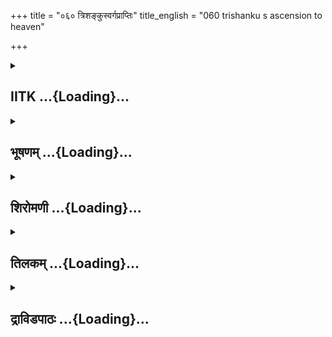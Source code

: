 +++
title = "०६० त्रिशङ्कुस्वर्गप्राप्तिः"
title_english = "060 trishanku s ascension to heaven"

+++
<div caption="श्रीराम-हरिसीताराममूर्ति-घनपाठिभ्यां वचनम्" class="audioEmbed" src="https://archive.org/download/Ramayana-recitation-Sriram-harisItArAmamUrti-Ghanapaati-v2/Kanda_1/Kanda_1_BK-060-Thrishamkoh_Swarga_Prapthihi.mp3"></div>

<div class="js_include collapsed" newlevelforh1="2" title="IITK" unfilled url="/purANam/rAmAyaNam/audIchya-pAThaH/iitk/1_bAlakANDam/04-mithilAyAtrA/04-vishvAmitra-kathA/060_trishankusvargaprAptiH.md">
<details><summary><h2>IITK ...{Loading}...</h2></summary>

Trisanku ascends to heaven and gets expelled by IndraViswamitra creates
another heaven for him



### श्लोकः
#### मूलम्
तपोबलहतान् कृत्वा वासिष्ठान् समहोदयान्।  
ऋषिमध्ये महातेजा विश्वामित्रोऽभ्यभाषत॥1.60.1॥

#### शब्दार्थः
महातेजाः most brilliant, विश्वामित्रः Visvamitra, समहोदयान् together with Mahodaya, वासिष्ठान् sons of Vasishta, तपोबलहतान् having destroyed by his power of asceticism, कृत्वा made, ऋषिमध्ये seated in the midst of saints, अभ्यभाषत said.

#### आङ्ग्लानुवादः
The most brilliant Viswamitra, having destroyed the sons of Vasishta including Mahodaya by his ascetic power, said this in the midst of saintsः



### श्लोकः
#### मूलम्
अयमिक्ष्वाकुदायादस्त्रिशंकुरिति विश्रुतः।  
धर्मिष्ठश्च वदान्यश्च मां चैव शरणं गतः॥1.60.2॥  
तेनानेन शरीरेण देवलोकजिगीषया।

#### शब्दार्थः
इक्ष्वाकुदायादः born in the Ikshavaku race, त्रिशङ्कुरिति as Trishanku by name, विश्रुतः wellknown, धर्मिष्ठः virtuous, वदान्यश्च munificient, अयम् this person, तेन such, अनेन  शरीरेण with this physical body, देवलोकजिगीषया with the intention of conquering deva loka, माम् me, शरणं गतः sought refuge.

#### आङ्ग्लानुवादः
"This religious and generous king born in the Ikshvaku race, wellknown as Trisanku sought my refuge to gain heaven with his physical body,



### श्लोकः
#### मूलम्
यथाऽयं स्वशरीरेण स्वर्गलोकं गमिष्यति॥1.60.3॥  
तथा प्रवर्त्यतां यज्ञे भवद्भिश्च मया सह।

#### शब्दार्थः
अयम् this (king), स्वशरीरेण with his physical body, स्वर्गलोकम् to heaven, यथा in whichever manner, गमिष्यति will go, तथा in that manner, भवद्भिः by you, मया सह along with me, यज्ञः sacrifice, प्रवर्त्यताम् be performed.

#### आङ्ग्लानुवादः
Join me in the performance of this sacrifice in a manner by which he (Trisanku) attains  heaven with his physical body".



### श्लोकः
#### मूलम्
विश्वामित्रवच श्श्रुत्वा सर्व एव महर्षयः॥1.60.4॥  
ऊचुस्समेत्य सहिता धर्मज्ञा धर्मसंहितम्।

#### शब्दार्थः
धर्मज्ञाः knowers of spiritual law, सहिताः assembled there, सर्व एव all, महर्षयः rishis, विश्वामित्रवचः words of Visvamitra, श्रुत्वा having listened, समेत्य in harmony, धर्मसंहितम् endowed with righteousness, ऊचुः said.

#### आङ्ग्लानुवादः
Agreeing to these words of Viswamitra all the rishis, knowers of spiritual order and endowed with righteousness assembled there saidः



### श्लोकः
#### मूलम्
अयं कुशिकदायादो मुनिः परमकोपनः॥1.60.5॥  
यदाह वचनं सम्यगेतत्कार्यं न संशयः।  
अग्निकल्पो हि भगवान् शापं दास्यति रोषितः॥1.60.6॥

#### शब्दार्थः
कुशिकदायादः born in the line of Kusika, परमकोपनः is one extremely angry, अयम् this man,  मुनिः ascestic, यत् वचनम् whichever word, आह speaks, एतत् all that, सम्यक् properly, कार्यम् should be performed, न संशयः no doubt, अग्निकल्पः he is like fire, भगवान् venerable, रोषितः if angered, शापम् curse, दास्यति will give.

#### आङ्ग्लानुवादः
"Born in the line of Kusika, this sage is extremely cholerictempered. Whatever he says must be properly carried out. There should be no resitation on this score. The venerable sage is like fire. He will curse us if angered.



### श्लोकः
#### मूलम्
तस्मात्प्रवर्त्यतां यज्ञस् सशरीरो यथा दिवम्।  
गच्छेदिक्ष्वाकुदायादो विश्वामित्रस्य तेजसा॥1.60.7॥  
तथा प्रवर्त्यतां यज्ञस् सर्वे समधितिष्ठत।

#### शब्दार्थः
तस्मात् for that reason, यज्ञः sacrifice, प्रवर्त्यताम् be performed, इक्ष्वाकुदायादः descendent of Ikshvaku, विश्वामित्रस्य Visvamitra's, तेजसा by spiritual power, सशरीरः with his physical frame, यथा in whatever manner, दिवम् heaven, गच्छेत् may attain, तथा in that manner, यज्ञः sacrifice, प्रवर्त्यताम् may be performed, सर्वे all, समधितिष्ठत commence.

#### आङ्ग्लानुवादः
Hence let the sacrifice be performed in such a manner that the descendant of the Ikshvakus would attain heaven with his physical body through the spiritual power of Viswamitra. All of you commence the sacrifice".



### श्लोकः
#### मूलम्
एवमुक्त्वा महर्षयः चक्रुस्तास्ताःक्रियास्तदा॥1.60.8॥  
याजकश्च महातेजा विश्वामित्रोऽभवत्क्रतौ।

#### शब्दार्थः
महर्षयः mahasrhis, एवम् thus, उक्त्वा having spoken, तदा then, तास्ताः different, क्रियाः activities, चक्रुः performed, क्रतौ in that sacrifice, महातेजाः highly lustrous, विश्वामित्रः Visvamitra, याजकः अभवत् became the chief officiating priest.

#### आङ्ग्लानुवादः
The maharshis having resolved performed their respective activities relating to the sacrifice. The brilliant Viswamitra acted as the chief officiating priest.



### श्लोकः
#### मूलम्
ऋत्विजश्चानुपूर्व्येण मन्त्रवन्मन्त्रकोविदाः॥1.60.9॥  
चक्रुः कर्माणि सर्वाणि यथाकल्पं यथाविधि।

#### शब्दार्थः
मन्त्रकोविदाः proficient in sacred prayers, ऋत्विजश्च officiating priests, मन्त्रवत् in accordance with mantras, यथाकल्पम् according to prescribed kalpa, यथाविधि according to rules and tradition, सर्वाणि all, कर्माणि rites, आनुपूर्व्येण in accordance with their respective ranks, चक्रुः performed.

#### आङ्ग्लानुवादः
The officiating priests proficient in chanting mantras performed in order of their respective ranks all the rites in accordance with the Yojanakalpa adhering to codes and traditions.



### श्लोकः
#### मूलम्
ततः कालेन महता विश्वामित्रो महातपाः॥1.60.10॥  
चकारावाहनं तत्र भागार्थं सर्वदेवताः।

#### शब्दार्थः
ततः thereafter, महातपाः mighty ascetic, विश्वामित्रः Visvamitra, महताकालेन after a long time,  तत्र there, सर्वदेवताः all devatas, भागार्थम् to partake their share, आवाहनं चकार invoked.

#### आङ्ग्लानुवादः
Long after, the mighty ascetic Viswamitra  invoked all the gods to partake their share of offerings.



### श्लोकः
#### मूलम्
नाभ्यागमंस्तदाहूता भागार्थं सर्वदेवताः॥1.60.11॥  
ततः क्रोधसमाविष्टो विश्वामित्रो महामुनिः।  
स्रुवमुद्यम्य सक्रोधस्त्रिशङ्कुमिदमब्रवीत्॥1.60.12॥

#### शब्दार्थः
तदा then, आहूताः invited by him, सर्वदेवताः all devatas, भागार्थम् for their share of offerings, नाभ्यागमन् did not come, ततः thereafter, क्रोधसमाविष्टः seized of anger, विश्वामित्रः Visvamitra, महामुनिः great ascetic, स्रुवम् sacrificial ladle, उद्यम्य having lifted, सक्रोधः with anger, त्रिशङ्कुम् addressing Trishanku, इदम् this word, अब्रवीत् spoke.

#### आङ्ग्लानुवादः
When, the gods invited by him did not come to receive their share of offerings, the great ascetic Viswamitra seized with anger lifted the sacrificial ladle and said to Trisankuः



### श्लोकः
#### मूलम्
पश्य मे तपसो वीर्यं स्वार्जितस्य नरेश्वर ।  
एष त्वां सशरीरेण नयामि स्वर्गमोजसा॥1.60.13॥  
दुष्प्रापं सशरीरेण दिवं गच्छ नराधिप।

#### शब्दार्थः
नरेश्वर O King, स्वार्जितस्य selfearned, मे my, तपसः asceticism's, वीर्यम् prowess, पश्य behold, एषः ओजसा (तेजसा) with my might, त्वाम् you, सशरीरेण with your physical body, स्वर्गम् heaven, नयामि I shall send, नराधिप O king, दुष्प्रापम् difficult to achieve, दिवम् heaven, सशरीरेण with physical body, गच्छ go.

#### आङ्ग्लानुवादः
"O King behold the prowess of my selfearned asceticism. With my spiritual might, I shall send you to heaven with your physical body O King go to heaven with physical body which is not possible for anybody to accomplish.



### श्लोकः
#### मूलम्
स्वार्जितं किञ्चिदप्यस्ति मया हि तपसःफलम्॥1.60.14॥  
राजन् स्वतेजसा तस्य सशरीरो दिवं व्रज।

#### शब्दार्थः
राजन् O King, मया by me, स्वार्जितम् selfearned, तपसः फलम् fruit of austerities, किञ्चिदपि even little, अस्ति हि is remaining, तस्य its, स्वतेजसा by its power, सशरीरः with physical body, दिवम् heaven, व्रज you may go.

#### आङ्ग्लानुवादः
By the power of what little fruit of austerities I have earned, I shall send to heaven with your body".



### श्लोकः
#### मूलम्
उक्तवाक्ये मुनौ तस्मिन् सशरीरो नरेश्वरः॥1.60.15॥  
दिवं जगाम काकुत्स्थ मुनीनां पश्यतां तदा।

#### शब्दार्थः
काकुत्स्थ O Rama, तस्मिन् मुनौ when that ascetic, उक्तवाक्ये had spoken these words,  नरेश्वरः king, सशरीरः with his physical body, तदा then, मुनीनाम् saints, पश्यताम् while seeing, दिवम् towards heaven, जगाम went.

#### आङ्ग्लानुवादः
"O Descendant of Kakustha (Rama) when the sage had said these words, the king with his physical body ascended to heaven in the presence of the sages.



### श्लोकः
#### मूलम्
देवलोकगतं दृष्ट्वा त्रिशङ्कुं पाकशासनः॥1.60.16॥  
सह सर्वैस्सुरगणैरिदं वचनमब्रवीत्।

#### शब्दार्थः
देवलोकगतम् ascending to heaven, त्रिशङ्कुम् Trishanku, दृष्ट्वा having seen, सर्वैः all, सुरगणैः  (सह) with hosts of devatas, पाकशासनः devendra who destroyed the demon Paka,  इदम् वचनम् this word, अब्रवीत् spoke.

#### आङ्ग्लानुवादः
On ascending to heaven Trisanku saw Indra (destroyer of Paka) along with hosts of  gods. Indra said to himः



### श्लोकः
#### मूलम्
त्रिशङ्को गच्छ भूयस्त्वं नासि स्वर्गकृतालयः॥1.60.17॥  
गुरुशापहतो मूढ पत भूमिमवाक्छिराः।

#### शब्दार्थः
त्रिशङ्को O Trishanku, स्वर्गकृतालयः inhabitant of heaven, न असि you are not fit, त्वम् you, भूयः again, गच्छ go back, गुरुशापहतः doomed by the curse of your spiritual preceptor, मूढ O Fool, अवाक्छिराः with head downwards, भूमिम् to earth, पत fall down.

#### आङ्ग्लानुवादः
"O Trisanku you are not fit to inhabit heaven. Go back, you fool Doomed by the curse of your spiritual preceptor, fall on earth, head down.



### श्लोकः
#### मूलम्
एवमुक्तो महेन्द्रेण त्रिशङ्कुरपतत्पुनः॥1.60.18॥  
विक्रोशमानस्त्राहीति विश्वामित्रं तपोधनम्।

#### शब्दार्थः
महेन्द्रेण by Indra, एवम् thus, उक्तः spoken, त्रिशङ्कुः Trishanku, त्राहि protect me, इति so, तपोधनम् one having asceticism as wealth, विश्वामित्रम् Viswamitra, विक्रोशमानः wailing, पुनः again, अपतत् fell down.

#### आङ्ग्लानुवादः
Thus spoken to by Indra, Trisanku crying, "O Viswamitra, Protect me, Protect me" started falling down.



### श्लोकः
#### मूलम्
तच्छ्रुत्वा वचनं तस्य क्रोशमानस्य कौशिकः॥1.60.19॥  
रोषमाहारयत्तीव्रं तिष्ठ तिष्ठेति चाब्रवीत्।

#### शब्दार्थः
कौशिकः Visvamitra, क्रोशमानस्य crying, तस्य his, तत् वचनम् that word, श्रुत्वा having listened, तीव्रम् severe, रोषम् anger, आहारयत् fetched, तिष्ठ इति "Stay, Stay", अब्रवीत् spoke.

#### आङ्ग्लानुवादः
Having heard the wailing Trisanku, the enraged Viswamitra shouted, "Stay, Stay".



### श्लोकः
#### मूलम्
ऋषिमध्ये स तेजस्स्वी प्रजापतिरिवापरः॥1.60.20॥  
सृजन् दक्षिणमार्गस्थान् सप्तर्षीनपरान् पुनः।  
नक्षत्रमालामपरामसृजत्क्रोधमूर्च्छितः॥1.60.21॥  
दक्षिणां दिशमास्थाय मुनिमध्ये महायशाः।

#### शब्दार्थः
ऋषिमध्ये in the midst of ascetics, सः तेजस्वी that mighty asctic, अपरः second, प्रजापति इव like Brahma, दक्षिणमार्गस्थान् stationed in the southern quarter, अपरान् other, सप्तर्षीन् the constellation of seven new rishis (stars),  सृजन् while creating, ऋषिमध्ये in the midst of ascetics, क्रोधमूर्च्छितः swooned by  anger, दक्षिणां southern, दिशम् direction, आस्थाय after  resorting to, महायशाः illustrious, अपराम् another, नक्षत्रमालाम् group of stars, असृजत् created.

#### आङ्ग्लानुवादः
Standing in the midst of the ascetics, that  mighty sage who conjured up a constellation of seven new rishis (stars) looked like another creator Brahma. Overcome by anger the illustrious sage created a new group of stars in the southern direction.



### श्लोकः
#### मूलम्
सृष्ट्वा नक्षत्रवंशं च क्रोधेन कलुषीकृतः॥1.60.22॥  
अन्यमिन्द्रं करिष्यामि लोको वा स्यादनिन्द्रकः।  
दैवतान्यपि स क्रोधा त्स्रष्टुं समुपचक्रमे॥1.60.23॥

#### शब्दार्थः
नक्षत्रवंशं च system of stars, सृष्टवा having created, क्रोधेन out of wrath, कलुषीकृतः having his vision blurred, अन्यम् another, इन्द्रं Indra, करिष्यामि I will create, लोकः this world, अनिन्द्रकः वा स्यात् or will be without Indra (saying so), सः he दैवतान्यपि even devatas,  क्रोधात् with anger, स्रष्टुम् to create, समुपचक्रमे commenced.

#### आङ्ग्लानुवादः
Having created a constellation of stars, Viswamitra out of anger said, "I will create  another Indra or this world will be without Indra" and commenced to create even gods.



### श्लोकः
#### मूलम्
ततः परमसम्भ्रान्तास्सर्षिसङ्घास्सुरासुराः।  
विश्वामित्रं महात्मानमूचुः सानुनयं वचः॥1.60.24॥

#### शब्दार्थः
ततः thereafter, परमसम्भ्रान्ताः extremely wonderstruck, सर्षिसङ्घाः hosts of rishis, सुरासुराः with suras and asuras, महात्मानम् magnanimous, विश्वामित्रम् Viswamitra, सानुनयम् in apropitiatory tone, वचः this word, ऊचुः said.

#### आङ्ग्लानुवादः
Struck with wonder and fear, hosts of rishis, suras and asuras humbly addressed Viswamitra.



### श्लोकः
#### मूलम्
अयं राजा महाभाग गुरुशापपरिक्षतः ।  
सशरीरो दिवं यातुं नार्हत्येव तपोधन ॥1.60.25॥

#### शब्दार्थः
तपोधन O Maharshi, महाभाग O Glorious one, गुरुशापपरिक्षतः cursed by spiritual preceptor, अयम् राजा this king, सशरीरः with his physical body, दिवं to heaven, यातुम् to go, नार्हत्येव is not at all worthy of.

#### आङ्ग्लानुवादः
"O Glorious maharshi, this king cursed by his spiritual preceptor is not worthy of going to heaven with his physical body".



### श्लोकः
#### मूलम्
तेषां तद्वचनं श्रुत्वा देवानां मुनिपुङ्गवः ।  
अब्रवीत्सुमहद्वाक्यं कौशिकः सर्वदेवताः॥1.60.26॥

#### शब्दार्थः
मुनिपुङ्गवः preeminent among ascetics, कौशिकः Visvamitra, तेषाम् देवानाम् those devatas', तत् वचनम् that word, श्रुत्वा having heard, सर्वदेवताः all devatas, सुमहत् extremely great, वाक्यम् this word, अब्रवीत् said.

#### आङ्ग्लानुवादः
The son of Kushika (Viswamitra), the preeminent ascetic heard the gods and said these praiseworthy wordsः



### श्लोकः
#### मूलम्
सशरीरस्य भद्रं वस्त्रिशङ्कोरस्य भूपतेः।  
आरोहणं प्रतिज्ञाय नानृतं कर्तुमुत्सहे॥1.60.27॥

#### शब्दार्थः
वः to you, भद्रम् prosperity, सशरीरस्य with physical form, अस्य त्रिशङ्कोः भूपतेः of this king Trishanku, आरोहणम् ascent to heaven, प्रतिज्ञाय having promised, अनृतम् false, कर्तुम् to make, न उत्सहे I do not wish.

#### आङ्ग्लानुवादः
"I wish you well Having promised king Trisanku ascent to heaven with his  physical form, I do not wish to go back on my word.



### श्लोकः
#### मूलम्
स्वर्गोऽस्तु सशरीरस्य त्रिशङ्कोरस्य शाश्वतः।  
नक्षत्राणि च सर्वाणि मामकानि ध्रुवाण्यथ॥1.60.28॥  
यावल्लोका धरिष्यन्ति तिष्ठन्त्वेतानि सर्वशः।  
मत्कृतानि सुरास् सर्वे तदनुज्ञातुमर्हथ॥1.60.29॥

#### शब्दार्थः
अस्य त्रिशङ्कोः for this Trishanku, सशरीरस्य with his physical form, शाश्वतः eternal, स्वर्गः अस्तु let the heaven exist, अथ मत्कृतानि now created by me, एतानि सर्वाणि all these, नक्षत्राणि stars, मामकानि as mine, सर्वशः entirely, लोकाः worlds, यावत् as long as, धरिष्यन्ति shall be holding (till such time), ध्रुवाणि shall be stable, तिष्ठन्तु shall remain, सुराः O Devatas, तत् अनुज्ञातुम् to give consent, अर्हथ it behoves of you.

#### आङ्ग्लानुवादः
Let this heaven be an eternal abode for Trisanku in his physical form All these stars created by me shall endure as long as the worlds survive. O gods it behoves of you to accord consent to this".



### श्लोकः
#### मूलम्
एवमुक्ताः सुरास्सर्वे प्रत्यूचुर्मुनिपुङ्गवम्।  
एवं भवतु भद्रं ते तिष्ठन्त्वेतानि सर्वशः॥1.60.30॥  
गगने तान्यनेकानि वैश्वानरपथाद्बहिः।  
नक्षत्राणि मुनिश्रेष्ठ तेषु ज्योतिष्षु जाज्वलन्॥1.60.31॥  
अवाक्छिरास्त्रिशङ्कुश्च तिष्ठत्वमरसन्निभः।

#### शब्दार्थः
एवम् thus, उक्ताः addressed, सर्वे सुराः all devatas, मुनिपुङ्गवम् to the preeminent among ascetics, प्रत्यूचुः replied, एवम् भवतु 'be it so', मुनिश्रेष्ठ O best among ascetics, ते भद्रम् prosperity to you, एतानि तानि those celebrated, अनेकानि many , नक्षत्राणि stars, वैश्वानरपथात् from the path of Vaisvanara (zodiac), बहिः outside, गगने in the firmament, सर्वशः in all sides, तिष्ठन्तु shall stary on, तेषु ज्योतिष्षु  amidst those stars, जाज्वलन् shining brilliantly, त्रिशङ्कुश्च Trishanku also, अमरसन्निभः as if immortal, अवाक्छिराः head downwards, तिष्ठतु shall stay on.

#### आङ्ग्लानुवादः
Thus addressed, all the gods, replied to the preeminent ascetic, "O Best among sages, be blessed let thy will be donel. Those many celebrated stars shall stay on all sides outside the path of Vaisvanara (zodiac) in the firmament. Amidst those stars, Trisanku, shining brilliantly like an immortal, shall stay on, head down".



### श्लोकः
#### मूलम्
अनुयास्यन्ति चैतानि ज्योतींषि नृपसत्तमम्॥1.60.32॥  
कृतार्थं कीर्तिमन्तं च स्वर्गलोकगतं यथा।

#### शब्दार्थः
एतानि ज्योतींषि these stars, कृतार्थम् having gained his object, कीर्तिमन्तं च illustrious, नृपसत्तमम् best of kings, स्वर्गलोकगतं यथा as if he had attained heaven, अनुयास्यन्ति will follow.

#### आङ्ग्लानुवादः
These stars will follow this illustrious one (Trisanku), the best of kings who gained his object, as if he had attained heaven.



### श्लोकः
#### मूलम्
विश्वामित्रस्तु धर्मात्मा सर्वदेवैरभिष्टुतः॥1.60.33॥  
ऋषिभिश्च महातेजा बाढमित्याह देवताः।

#### शब्दार्थः
सर्वदेवैः by all devatas, ऋषिभिश्च by rishis also, अभिष्टुतः extolled, महातेजाः exceedingly energetic, धर्मात्मा virtuous, विश्वामित्रस्तु Visvamitra, देवताः to devatas, बाढम् इत्येव so be it, आह said.

#### आङ्ग्लानुवादः
In this manner extolled by all devatas and rishis, mighty and righteous Viswamitra said, 'well let it be so'.



### श्लोकः
#### मूलम्
ततो देवा महात्मानो मुनयश्च तपोधनाः।  
जग्मुर्यथाऽऽगतं सर्वे यज्ञस्यान्ते नरोत्तम॥1.60.34॥

#### शब्दार्थः
नरोत्तम O Best among men, Rama, ततः then, यज्ञस्य अन्ते at the conclusion of sacrifice, महात्मानः magnanimous, देवाः devatas, तपोधनाः whose asceticism is their wealth, मुनयश्च saints, यथागतम् in the way they had come, जग्मुः went.

#### आङ्ग्लानुवादः
"O Best among men (Rama) then at the conclusion of the sacrifice the great gods and saints went the way they had come".  

### समाप्तिः
 श्रीमद्रामायणे वाल्मीकीय आदिकाव्ये बालकाण्डे षष्टितमस्सर्गः॥  
Thus ends the sixtieth sarga of Balakanda of the holy Ramayana the first epic composed by sage Valmiki.

</details>
</div>
<div class="js_include collapsed" newlevelforh1="2" title="भूषणम्" unfilled url="/purANam/rAmAyaNam/audIchya-pAThaH/TIkA/bhUShaNa_iitk/1_bAlakANDam/04-mithilAyAtrA/04-vishvAmitra-kathA/060_trishankusvargaprAptiH.md">
<details><summary><h2>भूषणम् ...{Loading}...</h2></summary>



तपोबलहतान् कृत्वा वासिष्ठान् समहोदयान् ।  

ऋषिमध्ये महातेजा विश्वामित्रो ऽभ्यभाषत  ॥  १।६०।१  ॥   

अथ सशरीरस्य त्रिशङ्कोः स्वर्गप्रापणं षष्टितमे--तप इत्यादि  ॥  १।६०।१  ॥   

  

अयमिक्ष्वाकु दायादस्त्रिशङ्कुरिति विश्रुतः ।  

धर्मिष्ठश्च वदान्यश्च मां चैव शरणं गतः ।  

तेनानेन शरीरेण देवलोकजिगीषया  ॥  १।६०।२  ॥   

अयमिति सार्द्धः । दायमत्तीति दायादः, पुत्रपौत्रादिः । पचाद्यच् । वंश इति
यावत् । तेन पूर्वं क्षत्रियरूपेण । अनेन इदानीं चण्डालरूपेण शरीरेण ।
देवलोकजिगीषया स्वर्गं स्ववशीकर्तुमिच्छया । मां शरणं गतः  ॥  १।६०।२  ॥   

  

यथा ऽयं स्वशरीरेण स्वर्गलोकं गमिष्यति ।  

तथा प्रवर्त्यतां यज्ञो भवद्भिश्च मया सह  ॥  १।६०।३  ॥   

यथेति पञ्च  ॥  १।६०।३  ॥   

  

विश्वामित्रवचः श्रुत्वा सर्व एव महर्षयः ।  

ऊचुः समेत्य सहिता धर्मज्ञा धर्मसंहितम्  ॥  १।६०।४  ॥   

ऊचुः अन्योन्यमिति शेषः  ॥  १।६०।४  ॥   

  

अयं कुशिकदायादो मुनिः परमकोपनः ।  

यदाह वचनं सम्यगेतत्कार्यं न संशयः  ॥  १।६०।५  ॥   

अग्निकल्पो हि भगवान् शापं दास्यति रोषितः ।  

तस्मात्प्रवर्त्यतां यज्ञः सशरीरो यथा दिवम्  ॥  १।६०।६  ॥   

सम्यक्कार्यमित्यन्वयः  ॥  १।६०।५,६  ॥   

  

गच्छेदिक्ष्वाकुदायादो विश्वामित्रस्य तेजसा ।  

तथा प्रवर्त्यतां यज्ञः सर्वे समधितिष्ठत  ॥  १।६०।७  ॥   

समधितिष्ठत स्वस्वार्त्विज्यमिति शेषः  ॥  १।६०।७  ॥   

  

एवमुक्त्वा महर्षयः चक्रुस्तास्ताः क्रियास्तदा ।  

याजकश्च महातेजा विश्वामित्रो ऽभवत् क्रतौ  ॥  १।६०।८  ॥   

एवमिति । तास्ताः क्रियाः स्वस्वार्त्विज्यकर्माणि । याजकः अध्वर्युः ।
स्रुवमुद्यम्येति वक्ष्यमाणत्वात्  ॥  १।६०।८  ॥   

  

ऋत्विजश्चानुपूर्व्येण मन्त्रवन्मन्त्रकोविदाः ।  

चक्रुः सर्वाणि कर्माणि यथाकल्पं यथाविधि  ॥  १।६०।९  ॥   

ऋत्विज इति । मन्त्रवदिति क्रियाविशेषणम् । यथाकल्पं कल्पसूत्रमनतिक्रम्य ।
यथाविधि यथाशास्त्रम्  ॥  १।६०।९  ॥   

  

ततः कालेन महता विश्वामित्रो महातपाः ।  

चकारावाहनं तत्र भागार्थं सर्वदेवताः  ॥  १।६०।१०  ॥   

तत इति । महता कालेन द्विस्त्रिर्मन्त्रावृत्त्या सर्वदेवताः प्रतीति शेषः
 ॥  १।६०।१०  ॥   

  

नाभ्यागमंस्तदाहूता भागार्थं सर्वदेवताः  ॥  १।६०।११  ॥   

नेत्यर्द्धम् । नाभ्यागमन् । अनधिकारिणा अन्यायेन च कृतमकृतमिति न्यायादिति
भावः  ॥  १।६०।११  ॥   

  

तत्र क्रोधसमाविष्टो विश्वामित्रो महामुनिः ।  

स्रुवमुद्यम्य सक्रोधस्त्रिशङ्कुमिदमब्रवीत्  ॥  १।६०।१२  ॥   

तत इति । स्रुवोद्यमनं कोपजचेष्टाविशेषः  ॥  १।६०।१२  ॥   

  

पश्य मे तपसो वीर्यं स्वार्जितस्य नरेश्वर ।  

एष त्वां सशरीरेण नयामि स्वर्गमोजसा ।  

दुष्प्रापं स्वशरीरेण दिवं गच्छ नराधिप  ॥  १।६०।१३  ॥   

पश्येति सार्द्धः । त्वदभिमतयागस्त्वास्तामिति भावः । एष इत्यव्यवधाने ।
ओजसा तपोवीर्येण । दुष्प्रापम्, अन्यैरिति शेषः  ॥  १।६०।१३  ॥   

  

स्वार्जितं किञ्चिदप्यस्ति मया हि तपसः फलम् ।  

राजन् स्वतेजसा तस्य सशरीरो दिवं व्रज  ॥  १।६०।१४  ॥   

स्वेति । स्वार्जितं सुष्ठ्वार्जितम् । स्वतेजसा स्वासाधारणप्रभावेन  ॥ 
१।६०।१४  ॥   

  

उक्तवाक्ये मुनौ तस्मिन् सशरीरो नरेश्वरः ।  

दिवं जगाम काकुत्स्थ मुनीनां पश्यतां तदा  ॥  १।६०।१५  ॥   

उक्तेति । मुनीनां पश्यतां मुनिषु पश्यत्सु सत्सु  ॥  १।६०।१५  ॥   

  

देवलोकगतं दृष्ट्वा त्रिशङ्कुं पाकशासनः ।  

सह सर्वैः सुरगणैरिदं वचनमब्रवीत्  ॥  १।६०।१६  ॥   

देवेति चत्वारः  ॥  १।६०।१६  ॥   

  

त्रिशङ्को गच्छ भूयस्त्वं नासि स्वर्गकृतालयः ।  

गुरुशापहतो मूढ पत भूमिमवाक्छिराः  ॥  १।६०।१७  ॥   

एवमुक्तो महेन्द्रेण त्रिशङ्कुरपतत्पुनः ।  

विक्रोशमानस्त्राहीति विश्वामित्रं तपोध्ानम्  ॥  १।६०।१८  ॥   

स्वर्गकृतालयः स्वर्गालयार्हः  ॥  १।६०।१७,१८  ॥   

  

तच्छ्रुत्वा वचनं तस्य क्रोशमानस्य कौशिकः ।  

क्रोधमाहारयत्तीव्रं तिष्ठ तिष्ठेति चाब्रवीत्  ॥  १।६०।१९  ॥   

आहारयत् अकरोत्  ॥  १।६०।१९  ॥   

  

ऋषिमध्ये स तेजस्वी प्रजापतिरिवापरः ।  

सृजन् दक्षिणमार्गस्थान् सप्तर्षीनपरान् पुनः  ॥  १।६०।२०  ॥   

ऋषीति । सृजन् अभूदिति शेषः । असृजदित्यर्थः  ॥  १।६०।२०  ॥   

  

नक्षत्रमालामपरामसृजत् क्रोधमूर्च्छितः ।  

दक्षिणां दिशमास्थाय मुनिमध्ये महायशाः  ॥  १।६०।२१  ॥   

नक्षत्रेति । मुनिमध्ये स्थित एव दक्षिणां दिशमास्थाय तामधिकरणं कृत्वा ।
नक्षत्रमालां सप्तविंशतिनक्षत्रमालाम् । यथोत्तरतो ध्रुवो ऽचलस्तिष्ठति,
एवं त्रिशङ्कुस्तिष्ठतु, तं परितो यथा सप्तर्षिण्डलं तद्वदत्रापि भवतु,
तत्र यथा नक्षत्राणि तद्वदत्रापीत्यर्थः  ॥  १।६०।२१  ॥   

  

सृष्ट्वा नक्षत्रवंशं च क्रोधेन कलुषीकृतः ।  

अन्यमिन्द्रं करिष्यामि लोको वा स्यादनिन्द्रकः ।  

दैवतान्यपि स क्रोधात् स्रष्टुं समुपचक्रमे  ॥  १।६०।२२  ॥   

सृष्ट्वेति सार्द्धः । नक्षत्रवंशं क्षुद्रनक्षत्रगणम् । द्वितीयार्धान्ते
इति सङ्कल्पेत्युपस्कार्यम् । अन्यमिन्द्रं करिष्यामि
विद्यमानलोकस्यान्येन्द्रं करिष्यामि । अनिन्द्रको लोको वा स्यात् ।
इन्द्ररहितं लोकान्तरं वा करिष्यामीत्यर्थः । अत एवाहुराचार्याः--
"अन्येन्द्रकं भुवनमन्यदनिन्द्रकं वा कर्तुं क्षमे कविरभूदयमन्ववाये" इति ।
अस्मिन्नर्थे इन्द्रं नाशयिष्यामीत्यर्थः । स्यात् सो ऽनुचितः,
सृष्ट्यन्तरोपक्रमविरोधात् । दैवतान्यपि स क्रोधात्स्रष्टुं समुपचक्रमे
इत्यनन्तरविरोधाच्च । अत एवायमर्थो भवितुमर्हति--मया सृज्यमानस्य
स्वर्गस्यान्यमिन्द्रं करिष्यामि, अथवा मया सृज्यस्स्वर्गलोको ऽनिन्द्रको
वास्तु । तत्र त्रिशङ्कुरेवेन्द्रो भवतु, तत्परिवारान् सृजेयमिति
तादृशदेवान् स्रष्टुमुपचक्रम इत्यर्थः  ॥  १।६०।२२ ॥   

  

ततः परमसम्भ्रान्ताः सर्षिसङ्घाः सुरासुराः ।  

विश्वामित्रं महात्मानमूचुः सानुनयं वचः  ॥  १।६०।२३  ॥   

तत इति । परमसम्भ्रान्ताः स्वप्रतिसृष्टेरतिदुःसहत्वादिति भावः । सानुनयं
ससान्त्वम्  ॥  १।६०।२३  ॥   

  

अयं राजा महाभाग गुरुशापपरिक्षतः ।  

सशरीरो दिवं यातु नार्हत्येह तपोधन  ॥  १।६०।२४  ॥   

अनुनयमेवाह--अयमित्यादि । नार्हति अदुष्टत्रैर्णिकलभ्यत्वात्स्वर्गस्येति
भावः  ॥  १।६०।२४  ॥   

  

तेषां तद्वचनं श्रुत्वा देवानां मुनिपुङ्गवः ।  

अब्रवीत् सुमहद्वाक्यं कौशिकः सर्वदेवताः  ॥  १।६०।२५  ॥   

तेषामिति चत्वारः  ॥  १।६०।२५  ॥   

  

सशरीरस्य भद्रं वस्त्रिशङ्कोरस्य भूपतेः ।  

आरोहणं प्रतिज्ञाय नानृतं कर्तुमुत्सहे  ॥  १।६०।२६  ॥   

भद्रं व इति प्रतिसान्त्वम्  ॥  १।६०।२६  ॥   

  

स्वर्गो ऽस्तु सशरीरस्य त्रिशङ्कोरस्य शाश्वतः ।  

नक्षत्राणि च सर्वाणि मामकानि ध्रुवाण्यथ  ॥  १।६०।२७  ॥   

यावल्लोका धरिष्यन्ति तिष्ठन्त्वेतानि सर्वशः ।  

मत्कृतानि सुराः सर्वे तदनुज्ञातुमर्हथ  ॥  १।६०।२८  ॥   

स्वर्गो ऽस्तु अयं त्रिशङ्कुस्थितिदेश एवेति शेषः । मत्कृतानि मत्सृष्टानि
। अत एव मामकानि लोकाः भूरादयः यावद्धरिष्यन्ति स्थास्यन्ति । सर्वशः
सर्वप्रकारेण ध्रुवाणि भवन्तु । प्रार्थनायां लोट् । तत् पूर्वोक्तम् ।
अनुज्ञातुमङ्गीकर्तुम्  ॥  १।६०।२७,२८  ॥   

  

एवमुक्ताः सुराः सर्वे प्रत्यूचुर्मुनिपुङ्गवम्  ॥  १।६०।२९  ॥   

एवं भवतु भद्रं ते तिष्ठन्त्वेतानि सर्वशः ।  

गगने तान्यनेकानि वैश्वानरपथाद्बहिः  ॥  १।६०।३०  ॥   

नक्षत्राणि मुनिश्रेष्ठ तेषु ज्योतिष्षु जाज्वलन् ।  

अवाक्छिरास्त्रिशङ्कुश्च तिष्ठत्वमरसन्निभः  ॥  १।६०।३१  ॥   

अनुयास्यन्ति चैतानि ज्योतींषि नृपसत्तमम् ।  

कृतार्थं कीर्तिमन्तञ्च स्वर्गलोकगतं तथा  ॥  १।६०।३२  ॥   

एवमुक्ता इत्यादिसार्द्धाः पञ्च । सर्वशः सर्वाणि । वैश्वानरपथात्
वैश्वानरः ज्योतिः तत्पथात् प्रसिद्धानादिज्योतिश्चक्रमार्गात् । तेषु
त्वत्सृष्टेषु । जाज्वलन् अतिशयेन प्रकाशमानः । अवाक्छिराः
गुर्वपचारफलप्रकटनायाधोमुखः । अमरसन्निभः तेजसा अमरतुल्यः । तिष्ठतु ध्रुव
इवेति भावः । अनुयास्यन्ति स्वर्गनक्षत्राणि ध्रुवमिवेति भावः ।
स्वर्गलोकगतं यथा स्वर्गलोकगतमिव कृतार्थमित्यन्वयः  ॥  १।६०।२९३२  ॥   

  

विश्वामित्रस्तु धर्मात्मा सर्वदेवैरभिष्टुतः ।  

ऋषिभिश्च महातेजा बाढमित्याह देवताः  ॥  १।६०।३३  ॥   

बाढमित्यङ्गीकारद्योतकं वचनम्  ॥  १।६०।३३  ॥   

  

ततो देवा महात्मानो मुनयश्च तपोधनाः ।  

जग्मुर्यथागतं सर्वे यज्ञस्यान्ते नरोत्तम  ॥  १।६०।३४  ॥   

इत्यार्षे श्रीरामायणे वाल्मीकीये आदिकाव्ये बालकाण्डे षष्टितमः सर्गः  ॥ 
६०  ॥   

यज्ञस्यान्त इत्यनेन विश्वामित्रेण यजमानप्रतिनिधिं कृत्वा यज्ञः समापितः ।
देवैर्भागश्च गृहीत इति गम्यते  ॥  १।६०।३४  ॥   

इति श्रीगोविन्दराजविरचिते श्रीरामायणभूषणे मणिमञ्जीराख्याने
बालकाण्डव्याख्याने षष्टितमः सर्गः  ॥  ६०  ॥   

  



</details>
</div>
<div class="js_include collapsed" newlevelforh1="2" title="शिरोमणी" unfilled url="/purANam/rAmAyaNam/audIchya-pAThaH/TIkA/shiromaNI_iitk/1_bAlakANDam/04-mithilAyAtrA/04-vishvAmitra-kathA/060_trishankusvargaprAptiH.md">
<details><summary><h2>शिरोमणी ...{Loading}...</h2></summary>



विरामौत्तरकालिकं वृत्तमाह तप इति । महातेजाः स विश्वामित्रः समहोदयान्
महोदयसहितान् वाशिष्ठान् वशिष्ठपुत्रान् तपोबलहतान् स्वतपःप्रभावप्रनष्टान्
ज्ञात्वा ऋषिमध्ये ऽभ्यभाषत  ॥  १।६०।१  ॥   

  

तद्भाषणमेवाह अयमिति । धर्मिष्ठः अत एव वदान्यः त्रिशङ्कुरिति विश्रुतः
प्रख्यातः अयमिक्ष्वाकुदायादस्वेन स्वकीयेन अनेन चाण्डालरूपेण शरीरेणैव
देवलोकजिगीषया देवलोकप्राप्तीच्छयेत्यर्थः शरणं रक्षकं मां गतः प्राप्तो
ऽतः स्वशरीरेणैवः स्वर्गलोकं यथा येन प्रकारेणायं त्रिशङ्कुर्गमिष्यति तथा
तेन प्रकारेणैव मया सह भवद्भिर्यज्ञः प्रवर्त्यताम् ।
सार्धश्लोकद्वयमेकान्वयि चकारद्वयमेवार्थकं तृतीयो हेत्वथर्कः  ॥  १।६०।२,३
 ॥   

  

विश्वामित्रेति । विश्वामित्रवचो वचनं श्रुत्वा सहसा शीघ्रमेव समेताः
धर्मज्ञाः सर्वे महर्षयः धर्मसंहितं धर्मसहितं वचनमूचुः परस्परं कथयामासुः
। पूर्वोत्तरार्धोत्तरपूर्वार्धयोरेकत्रान्वयः  ॥  १।६०।४  ॥   

  

तद्वचनमेवाह अयमिति । कुशिकदायादः कुशिकभागभोक्ता परमकोपनो ऽयं मुनिः
यद्वचनमाह तदेतत्सम्यक् कार्यमत्र संशयो न । अन्यथाकरणे दोषमाह अग्निकल्पः
अग्निसदृशः भगवान् सकलसामर्थ्यविशिष्टो विश्वामित्रः रोषतः
अस्मदन्यथाचरितजनितक्रोधात् शापं दास्यत्येव । हिरेवार्थे  ॥  १।६०।५,६  ॥   

  

तस्मादिति । तस्मात् विश्वामित्रकोपभयादिक्ष्वाकुदायादः त्रिशङ्कुः
विश्वामित्रस्य तेजसा यथा येन प्रकारेण सशरीरो दिवं गच्छेत्तथा यज्ञः
प्रवर्त्यताम्  ॥  १।६०।७  ॥   

  

सर्वऋषीणां यागसम्मतिं ज्ञात्वा विश्वामित्र आह तत इति । ततः
जातसम्मतित्वाद्धेतोः सर्वे यूयं समधितिष्ठत यज्ञः प्रवर्त्यताम्
भवद्भिरिति शेषः । एवमनेन प्रकारेण उक्ता विश्वामित्रेणाज्ञप्ता
महर्षयस्ताः यागप्रसिद्धाः क्रियाः सञ्चक्रुः । तदा तस्मिन्काले क्रतौ यागे
महातेजा विश्वामित्र एव याजको ऽध्वर्युरभवत् । चशब्द एवार्थे ।
अध्वर्युत्वादेव अध्वर्युः स्रुवमुद्यम्येति वक्ष्यमाणं सङ्गच्छते ।
अर्धत्रयमेकान्वयि  ॥  १।६०।८  ॥   

  

ऋत्विज इति । मन्त्रवन्तः परस्परं कृतसम्मतयस्ते एव मन्त्रकोविदा
मन्त्रोपलक्षितयागनिपुणाः ऋत्विजः यथाकल्पं कल्पशास्त्रमनतिक्रम्य यथाविधि
सर्वाणि कर्माणि आनुपूर्वेण क्रमश एव चक्रुः । चशब्द एवार्थे  ॥  १।६०।९
 ॥   

  

तत इति । ततः यागप्रवृत्यनन्तरं महातपाः विश्वामित्रः तत्र तस्मिन् यागे
भागार्थं तत्तद्भागं दातुं सर्वदेवताः निखिलदेवतायाः आवाहनं महता कालेन
चकार । सर्वदेवता इति षष्ठ्येकवचनमागमशास्त्रस्यानित्यत्वाद्याडभावः । महता
कालेनेत्यनेन तद्यागदेवानां बाहुल्यं द्योतितम्  ॥  १।६०।१०  ॥   

  

नेति । ततः विश्वामित्रावाहनानन्तरं तत्र तस्मिन् यागे सर्वदेवता भागार्थं
नाभ्यागमन् । इदमर्धमेव  ॥  १।६०।११  ॥   

  

तत इति । ततः आहूतदेवागमनाभावेहेतोः । क्रोधसमाविष्टः महामुनिः अतिमननशीलः
सक्रः  

अतिक्रियासहितः अधः कोपान्तर्धारणासमर्थः विश्वामित्रः स्रुवमुद्यम्य
त्रिशङ्कुमिदमब्रवीत् । क्रः इत्यत्र कृधातोर्घञर्थे कविधानमिति कः ।
नञ्पूर्वकधारणार्थकधाधातुप्रकृतिककप्रत्ययान्तो ऽध इति अत एव क्रोधसमाविष्ट
इत्यनेन न पौनरुक्त्यम्  ॥  १।६०।१२  ॥   

  

तद्वचनमेवाह पश्येति । हे नरेश्वर स्वार्जितस्य मे तपसो वीर्यं पश्य ।
तद्वीर्यमेवाह एषः अहमोजसा स्वतपःप्रभावेण स्वशरीरेण
गुरुपुत्रशप्तात्मीयशरीरेण त्वां स्वर्गं नयामि  ॥  १।६०।१३  ॥   

  

दुरिति । हे नराधिप दुष्प्रायं त्वद्भिन्नैर्दुर्गमं स्वर्गं स्वशरीरेण
गच्छ । साधनमन्तरा कथं गच्छामीत्यत आह हे राजन् मया स्वार्जितं स्वस्मै
अर्जितं तपसः फलं किञ्चिदपि यद्यस्ति तर्हि तस्य तपसस्तेजसा प्रभावेण
सशरीरस्त्वं दिवं व्रज । हिशब्दो यद्यर्थे । सार्धश्लोक एकान्वयी  ॥ 
१।६०।१४  ॥   

  

उक्तेति । हे काकुत्स्थ तदा देवागमनाभावकाले तस्मिन्मुनौ विश्वामित्रे
उक्तवाक्ये सति मुनीनां पश्यतां सतां नरेश्वरः त्रिशङ्कुः सशरीरो दिवं जगाम
 ॥  १।६०।१५  ॥   

  

देवेति । सर्वैः सुरगणैः सह पाकशासनः इन्द्रः देवलोकं गतं त्रिशङ्कुं
दृष्ट्वा इदं वचनमब्रवीत्  ॥  १।६०।१६  ॥   

  

तद्वचनमेवाह त्रिशङ्को इति । हे त्रिशङ्को त्वं भूयः पुनर्गच्छ पृथिवीमिति
शेषः । सहेतुं गमनप्रकारं बोधयन्नाह हे मूढ यतस्त्वं गुरुशापहतो ऽतः
स्वर्गे कृतः पुण्येन सम्पादितः आलयो गृहं येन स त्वं नासि अतो अवाक्शिराः
त्वं भूमिं पत  ॥  १।६०।१७  ॥   

  

एवमिति । महेन्द्रेण एवमुक्तस्त्रिशङ्कुस्तपोधनं विश्वामित्रं त्राहीति
विक्रोशमानः सन् पुनरपतत्  ॥  १।६०।१८  ॥   

  

तदिति । क्रोशमानस्य तस्य त्रिशङ्कोः तदाह्वानसूचकं वचनं श्रुत्वा
तीव्रक्रोधमाहारयदकरोत् देवेशोपरीति शेषः । तिष्ठ तिष्ठेति अब्रवीच्च  ॥ 
१।६०।१९  ॥   

  

क्रोधमूलकत्रिशङ्कुभोग्यस्वर्गान्तरनिर्माणाय
विश्वामित्रकर्तृकसप्तऋष्यादिसर्जनमाह ऋषीत्यादिना । ऋषिमध्ये स्थितः
तेजस्वी अतिशयतेजोविशिष्टः क्रोधमूर्च्छितः अपरः प्रजापतिरिव स
विश्वामित्रः दक्षिणमार्गस्थानं अपरान् सप्तर्षीन् सृजन् सन् अपरां
नक्षत्रमालां नक्षत्रपङ्क्तिं पुनः असृजत् । सार्धश्लोक एकान्वयी  ॥ 
१।६०।२०  ॥   

  

दक्षिणामिति । महायशाः क्रोधेन कलुषीकृतः क्रोधव्याप्तचित्तः सक्रः
अतिव्यापारसहितः अधः क्रोधान्तर्नियमनरहितः मुनिमध्ये स्थितः विश्वामित्रः
दक्षिणां दिशमास्थाय नक्षत्रवंशं नक्षत्रपङ्क्तिं सृष्ट्वा अन्यमिन्द्रमहं
करिष्यामि रचयिष्यामि वा सति प्रबलप्रतिबन्धे लोकः मद्रचितः स्वर्गः
अनिन्द्रकः इन्द्ररहित एव स्यात् इति सङ्कल्प्य दैवतान्यपि स्रष्टुं
समुपचक्रमे । चशब्द एवार्थे द्वयोरेकत्रान्वयः  ॥  १।६०।२१,२२  ॥   

  

तत इति । ततः सप्तऋष्यादिसर्जनात् परमसम्भ्रान्ताः अत्युद्वेगं प्राप्ताः
सर्षिसङ्घा ऋषिसङ्घसहिताः सुरासुराः देवदानवाः महात्मानं विश्वामित्रं
सानुनयमनुनयसहितं वचः ऊचुः  ॥  १।६०।२३  ॥   

  

तद्वचनमेवाह अयमिति । हे महाभाग हे तपोधन अयं राजा त्रिशङ्कुः यतः
गुरुशापपरिक्षतः गुरुशापकरणकपरिक्षयं प्राप्तः इति अतः सशरीरः दिवं यातुं
नार्हति  ॥  १।६०।२४  ॥   

  

तेषामिति । तेषामृष्यादिसहितानां देवानां तत् शान्तिकारकं वचनं श्रुत्वा
मुनिपुङ्गवः कौशिकः सर्वदेवतासु तद्वाक्यमब्रवीत्  ॥  १।६०।२५  ॥   

  

तद्वचनमेवाह सशरीरस्येति । वो युष्मभ्यं भद्रं
शान्तिवक्तृत्वाद्भवद्भिरुक्तं तथैवास्त्विति भावः ।  

सशरीरस्य भूपतेरस्य त्रिशङ्को प्रतिज्ञातमारोहणं स्वर्गप्राप्तिमनृतं
मिथ्याकर्तुं न उत्सहे एतेन मदुक्तमपि तथैवास्त्विति सूचितम्  ॥  १।६०।२६
 ॥   

  

विरुद्धं धर्मद्वयमेकस्मिन्नेककालावच्छेदेन कथं स्यादित्यत आह स्वर्ग इति ।
सशरीरस्य त्रिशङ्कोः एष मत्कल्पितः शाश्वतश्चिरकालस्थायी स्वर्गो ऽस्तु ।
अथ अतः मामकानि मद्रचितानि सर्वाणि नक्षत्राणि ध्रुवाणि बहुकालस्थायीन्येव
सन्तु एतेनास्मत्प्रतिज्ञातं भवदुक्तं च सेत्स्यतीति बोधितम् । चशब्द
एवार्थे  ॥  १।६०।२७  ॥   

  

तदेवोपसंहरन्नाह यावदिति । लोकाः ब्रह्मरचितभुवनानि यावत्कालं धरिष्यन्ति
प्रजा इति शेषः तावत्कालमेतानि सर्वशः कृत्स्नानि मत्कृतानि तिष्ठन्तु ।
सर्वे सुराः तन्मत्प्रार्थितमनुज्ञातुं यूयमर्हथ  ॥  १।६०।२८  ॥   

  

एवमिति । एवमनेन प्रकारेणेक्ताः सर्वे ऋष्यादिसहिताः सुराः मुनिपुङ्गवं
विश्वामित्रं प्रत्यूचुः । तद्वचनमेवाह ते भद्रं भवतु तानि प्रसिद्धानि
अनेकानि एतानि भवत्कल्पितानि सर्वशः सकलानि नक्षत्राणि वैश्वानरपथान्
ज्योतिःशास्त्रादिप्रतिपादितज्योतिश्चक्राध्वनो बहिरेवमेव गगने तिष्ठन्तु ।
हे मुनिश्रेष्ठ अवाक्शिराः अमरसन्निभः त्रिशङ्कुस्तु जाज्वलन् सन् तेषु
भवत्कल्पितेषु ज्योतिष्षु तिष्ठतु । एतानि भवत्कल्पितानि ज्योतींषि
कृतार्थं कृतो निष्पादितः अर्थः स्वर्गसुखप्राप्तिर्येन तमत एव कीर्तिमन्तं
नृपसत्तमं त्रिशङ्कुं स्वर्गलोकगतं यथा ब्रह्मनिर्मितस्वर्गलोकं
प्राप्तमिवानुयास्यन्ति । एकश्चस्त्वर्थे द्वितीय एवार्थे ।
सार्धश्लोकत्रयमेकान्वयि  ॥  १।६०।२९३१  ॥   

  

विश्वामित्र इति । धर्मात्मा सर्वदेवैरभिष्टुतः ऋषिभिः सह स्थितः महातेजाः
विश्वामित्रस्तु सर्वदेवताः बाढमित्येवावददिति शेषः । ऋषिभिरिति
स्तुत्यन्वयि वा  ॥  १।६०।३२,३३  ॥   

  

तत इति । हे नरोत्तम राम ततः विश्वामित्रदेवतासंवादानन्तरं सर्वे देवाः
महात्मानः तपोधनाः मुनयश्च यथागतं यज्ञस्य विश्वामित्रसमापितयागस्यान्ते
जग्मुः  ॥  १।६०।३४  ॥   

  

इति श्रीमद्वाल्मीकीयरामायणव्याख्याने रामायणशिरोमणौ बालकाण्डे षष्टितमः
सर्गः  ॥  १।६०  ॥   

  

  



</details>
</div>
<div class="js_include collapsed" newlevelforh1="2" title="तिलकम्" unfilled url="/purANam/rAmAyaNam/audIchya-pAThaH/TIkA/tilaka_iitk/1_bAlakANDam/04-mithilAyAtrA/04-vishvAmitra-kathA/060_trishankusvargaprAptiH.md">
<details><summary><h2>तिलकम् ...{Loading}...</h2></summary>



ज्ञात्वा योगबलेन  ॥  १।६०।१  ॥   

  

इक्ष्वाकुदायादस्तद्वंश्यः । एवमादिगुणैर्यागाधिकारित्वं सूचितम्  ॥  १।६०।२
 ॥   

  

स्वं प्रति शरणमागमने हेतुमाह स्वेनेत्यादि  ॥  १।६०।३  ॥   

  

प्रवर्त्यतामारभ्यताम्  ॥  १।६०।४  ॥   

  

धर्मसंहितमिति क्रियाविशेषणम् । ऊचुरित्यस्यान्योन्यमिति शेषः ।
यदूचुस्तदाह अयमित्यादि  ॥  १।६०।५  ॥   

  

अग्निकल्पः । अजितकामक्रोधत्वाच्छापं दास्यति यतस्तस्मादिति  ॥  १।६०।६,७
 ॥   

  

ततः सशरीरस्य स्वर्गगमनाय यज्ञः प्रवर्त्यताम् । सर्वे भवन्तः
स्वस्वकृत्यमधितिष्ठत प्रारभध्वम् । ताः क्रियाः स्वस्वार्त्विज्यकर्माणि
 ॥  १।६०।८  ॥   

  

याजकः । अध्वर्युरिति यावत् । अत एव वक्ष्यति स्रुवमुद्यम्येति  ॥  १।६०।९
 ॥   

  

यथाकल्पम् शास्त्रानुसारेण । यथाविधि यथासम्प्रदायानुष्ठानम् ।
कल्पशास्त्रे नानापक्षोपन्यासस्थले ऽनुष्ठेयांशे सम्प्रदायस्यैव शरणत्वात्
। महता कालेनाधिककालसाध्ययत्नपूर्वकमन्त्रपाठेन  ॥  १।६०।१०  ॥   

  

सर्वदेवताः । प्रतीति शेषः । तदा तथाप्यनधिकारिणा याजनाद्यजनाच्च  ॥ 
१।६०।११  ॥   

  

उद्यम्योर्ध्वं क्रोधेन प्रक्षिप्य । कोपस्यैवाधिकावस्था क्रोधः  ॥  १।६०।१२
 ॥   

  

पश्य मे इति । भागार्थं देवानामनागमनेनासाध्यत्वे ऽपि स्वतपोव्ययेन
त्वामभीष्टं स्वर्गं नयामीति भावः  ॥  १।६०।१३  ॥   

  

स्वशरीरेण दुष्प्रापमित्यन्वयः । हि यदि मया स्वार्जितं यत्किञ्चिदपि तपसः
फलं सुकृतमस्ति  ॥  १।६०।१४  ॥   

  

तदाह हे राजन् त्वं तस्य तेजसा वैभवेन सशरीरो दिवं गच्छ ।
क्रुद्धत्वात्पुनरुक्त्यादि न दोषः  ॥  १।६०।१५  ॥   

  

मुनीनां पश्यताम् मुनिषु पश्यत्सु  ॥  १।६०।१६  ॥   

  

स्वर्गकृतालयः स्वर्गे निजपुण्यकर्मणा कृत आलयो यस्य तादृशः ।
स्वर्गवासार्हो नास्तीत्यर्थः  ॥  १।६०।१७  ॥   

  

तत्र हेतुः गुरुशापेत्यादि  ॥  १।६०।१८,१९  ॥   

  

आहारयदकरोत्  ॥  १।६०।२०  ॥   

  

सृजन्निति । यथोत्तरतो ध्रुवो ऽचलस्तिष्ठति, एवं त्रिशङ्कुस्तिष्ठतु । तस्य
परितो यथा सप्तर्षिमण्डलं तथास्यापि भवत्वित्याशयः । सृजन्निति हेतौ
शतृप्रत्ययः । सृष्टिं कुर्वंस्तद्धेतोर्दक्षिणमार्गस्थानपरानसृजत् । पुनः
सप्तविंशतिनक्षत्रमालामसृजत्  ॥  १।६०।२१  ॥   

  

नक्षत्रवंशम् क्षुद्रनक्षत्रगणम्  ॥  १।६०।२२  ॥   

  

अन्यमिन्द्रम् । स्वसृज्यमानस्वर्गस्येति शेषः । अथवा मया सृज्यमानः
स्वर्गो ऽनिन्द्र एवास्तु । त्रिशङ्कुरेव तत्रेन्द्रो भवत्वित्याशयः ।
एवमिन्द्रस्थाने त्रिशङ्कुं प्रतिष्ठाप्य तस्य परिवारभूतदैवतानि
स्रष्टुमुपचक्रमे  ॥  १।६०।२३  ॥   

  

तत इति । देवप्रतिस्वर्गवत्स्वस्यापि प्रतिस्वर्गं कुर्यादिति हेतोः सुरा
असुराश्च सम्भ्रान्ताः । पर्याकुलचित्ता इत्यर्थः  ॥  १।६०।२४  ॥   

  

अनुनयप्रकारमाह अयं राजेत्यादि । गुरुशापेन परिक्षतश्चण्डालत्वं प्राप्तः ।
दिवं ब्रह्मसृष्टं त्वत्सृष्टं वा स्वर्गम्  ॥  १।६०।२५,२६  ॥   

  

भद्रं व इत्यनेनानुनयः  ॥  १।६०।२७  ॥   

  

स्वर्गो ऽस्तु स्वर्गपदवाच्यसुखविशेषानुभवो ऽस्तु  ॥  १।६०।२८  ॥   

  

लोका भूरादिसत्यान्ताः  ॥  १।६०।२९,३०  ॥   

  

वैश्वानरपथाज्ज्योतिःशास्त्रप्रसिद्धानादिज्योतिश्चक्रमार्गाद्बहिर्बहिर्देश
एतानि तानि नक्षत्राणि तिष्ठन्त्विति पूर्वेणान्वयः । तेषु त्वदीयेषु
ज्योतिःषु नक्षत्रेषु जाज्वलन्भृशं ज्वलन्  ॥  १।६०।३१  ॥   

  

अवाक्शिरा अस्मदुक्तावाक्शिरस्त्ववानेव त्रिशङ्कुर्देवतुल्यसुखवांस्तिष्ठतु
। एतानि तव ज्योतिंषि तमनुयास्यन्ति च  ॥  १।६०।३२  ॥   

  

स्वर्गलोकगतं यथा स्वर्गलोकगतमिवेत्यन्तं पूर्वान्वयि  ॥  १।६०।३३  ॥   

  

बाढमित्येव । आहेति शेषः । दुराग्रहस्यानर्थहेतुतां प्रतिसन्धाय
देवतावचनमङ्गीचकार  ॥  १।६०।३४  ॥   

  

इति श्रीरामाभिरामे श्रीरामीये रामायणतिलके वाल्मीकीय आदिकाव्ये बालकाण्डे
षष्टितमः सर्गः  ॥  ६०  ॥   

  



</details>
</div>
<div class="js_include collapsed" newlevelforh1="2" title="द्राविडपाठः" unfilled url="/purANam/rAmAyaNam/drAviDapAThaH/1_bAlakANDam/04-mithilAyAtrA/04-vishvAmitra-kathA/060_trishankusvargaprAptiH.md">
<details><summary><h2>द्राविडपाठः ...{Loading}...</h2></summary>


तपोबलहतान् कृत्वा वासिष्ठान् समहोदयान्।  
ऋषिमध्ये महातेजा विश्वामित्रोऽभ्यभाषत ॥ 1.60.1 ॥   
धर्मिष्ठश्च वदान्यश्च मां चैव शरणं गतः।  
तेनानेन शरीरेण देवलोकजिगीषया ॥ 1.60.2 ॥   
यथाऽयं स्वशरीरेण स्वर्गलोकं गमिष्यति।  
तथा प्रवर्त्यतां यज्ञो भवद्भिश्च मया सह ॥ 1.60.3 ॥   
विश्वामित्रवचः श्रुत्वा सर्व एव महर्षयः।  
ऊचुः समेत्य सहिता धर्मज्ञा धर्मसंहितम् ॥ 1.60.4 ॥   
अयं कुशिकदायादो मुनिः परमकोपनः।  
यदाह वचनं सम्यगेतत्कार्यं न संशयः ॥ 1.60.5 ॥   
अग्निकल्पो हि भगवान् शापं दास्यति रोषितः।  
तस्मात्प्रवर्त्यतां यज्ञः सशरीरो यथा दिवम् ॥ 1.60.6 ॥   
गच्छेदिक्ष्वाकुदायादो विश्वामित्रस्य तेजसा।  
तथा प्रवर्त्यतां यज्ञः सर्वे समधितिष्ठत ॥ 1.60.7 ॥   
एवमुक्त्वा महर्षयः चक्रुस्तास्ताः क्रियास्तदा।  
याजकश्च महातेजा विश्वामित्रोऽभवत् क्रतौ ॥ 1.60.8 ॥   
ऋत्विजश्चानुपूर्व्येण मन्त्रवन्मन्त्रकोविदाः।  
चक्रुः सर्वाणि कर्माणि यथाकल्पं यथाविधि ॥ 1.60.9 ॥   
ततः कालेन महता विश्वामित्रो महातपाः।  
चकारावाहनं तत्र भागार्थं सर्वदेवताः ॥ 1.60.10 ॥   
नाभ्यागमंस्तदाहूता भागार्थं सर्वदेवताः ॥ 1.60.11 ॥   
तत्र क्रोधसमाविष्टो विश्वामित्रो महामुनिः।  
स्रुवमुद्यम्य सक्रोधस्त्रिशङ्कुमिदमब्रवीत् ॥ 1.60.12 ॥   
एष त्वां सशरीरेण नयामि स्वर्गमोजसा।  
दुष्प्रापं स्वशरीरेण दिवं गच्छ नराधिप ॥ 1.60.13 ॥   
स्वार्जितं किञ्चिदप्यस्ति मया हि तपसः फलम्।  
राजन् स्वतेजसा तस्य सशरीरो दिवं व्रज ॥ 1.60.14 ॥   
उक्तवाक्ये मुनौ तस्मिन् सशरीरो नरेश्वरः।  
दिवं जगाम काकुत्स्थ मुनीनां पश्यतां तदा ॥ 1.60.15 ॥   
देवलोकगतं दृष्ट्वा त्रिशङ्कुं पाकशासनः।  
सह सर्वैः सुरगणैरिदं वचनमब्रवीत् ॥ 1.60.16 ॥   
त्रिशङ्को गच्छ भूयस्त्वं नासि स्वर्गकृतालयः।  
गुरुशापहतो मूढ पत भूमिमवाक्छिराः ॥ 1.60.17 ॥   
एवमुक्तो महेन्द्रेण त्रिशङ्कुरपतत्पुनः।  
विक्रोशमानस्त्राहीति विश्वामित्रं तपोधनम् ॥ 1.60.18 ॥   
तच्छ्रुत्वा वचनं तस्य क्रोशमानस्य कौशिकः।  
क्रोधमाहारयत्तीव्रं तिष्ठ तिष्ठेति चाब्रवीत् ॥ 1.60.19 ॥   
ऋषिमध्ये स तेजस्वी प्रजापतिरिवापरः।  
सृजन् दक्षिणमार्गस्थान् सप्तर्षीनपरान् पुनः ॥ 1.60.20 ॥   
नक्षत्रमालामपरामसृजत् क्रोधमूर्च्छितः।  
दक्षिणां दिशमास्थाय मुनिमध्ये महायशाः ॥ 1.60.21 ॥   
अन्यमिन्द्रं करिष्यामि लोको वा स्यादनिन्द्रकः।  
दैवतान्यपि स क्रोधात् स्रष्टुं समुपचक्रमे ॥ 1.60.22 ॥   
ततः परमसम्भ्रान्ताः सर्षिसङ्घाः सुरासुराः।  
विश्वामित्रं महात्मानमूचुः सानुनयं वचः ॥ 1.60.23 ॥   
अयं राजा महाभाग गुरुशापपरिक्षतः।  
सशरीरो दिवं यातु नार्हत्येह तपोधन ॥ 1.60.24 ॥   
तेषां तद्वचनं श्रुत्वा देवानां मुनिपुङ्गवः।  
अब्रवीत् सुमहद्वाक्यं कौशिकः सर्वदेवताः ॥ 1.60.25 ॥   
सशरीरस्य भद्रं वस्त्रिशङ्कोरस्य भूपतेः।  
आरोहणं प्रतिज्ञाय नानृतं कर्तुमुत्सहे ॥ 1.60.26 ॥   
स्वर्गोऽस्तु सशरीरस्य त्रिशङ्कोरस्य शाश्वतः।  
नक्षत्राणि च सर्वाणि मामकानि ध्रुवाण्यथ ॥ 1.60.27 ॥   
यावल्लोका धरिष्यन्ति तिष्ठन्त्वेतानि सर्वशः।  
मत्कृतानि सुराः सर्वे तदनुज्ञातुमर्हथ ॥ 1.60.28 ॥   
एवमुक्ताः सुराः सर्वे प्रत्यूचुर्मुनिपुङ्गवम् ॥ 1.60.29 ॥   
एवं भवतु भद्रं ते तिष्ठन्त्वेतानि सर्वशः।  
गगने तान्यनेकानि वैश्वानरपथाद्बहिः ॥ 1.60.30 ॥   
नक्षत्राणि मुनिश्रेष्ठ तेषु ज्योतिष्षु जाज्वलन्।  
अवाक्छिरास्त्रिशङ्कुश्च तिष्ठत्वमरसन्निभः ॥ 1.60.31 ॥   
अनुयास्यन्ति चैतानि ज्योतींषि नृपसत्तमम्।  
कृतार्थं कीर्तिमन्तञ्च स्वर्गलोकगतं तथा ॥ 1.60.32 ॥   
विश्वामित्रस्तु धर्मात्मा सर्वदेवैरभिष्टुतः।  
ऋषिभिश्च महातेजा बाढमित्याह देवताः ॥ 1.60.33 ॥   
ततो देवा महात्मानो मुनयश्च तपोधनाः।  
जग्मुर्यथागतं सर्वे यज्ञस्यान्ते नरोत्तम ॥ 1.60.34 ॥   

</details>
</div>
